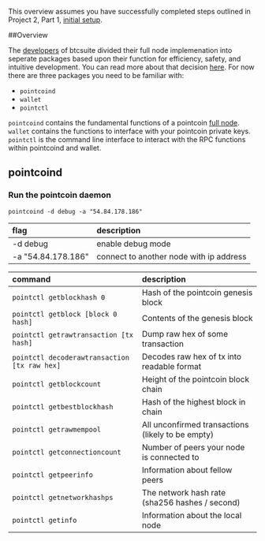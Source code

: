 This overview assumes you have successfully completed steps outlined in 
Project 2, Part 1, [initial setup](project2-part1.md).

##Overview

The [developers](https://conformal.com/) of btcsuite divided their full node implemenation into 
seperate packages based upon their function for efficiency, safety, and intuitive development.  You 
can read more about that decision [here](https://blog.conformal.com/btcd-not-your-moms-bitcoin-daemon/).
For now there are three packages you need to be familiar with:

+ `pointcoind`
+ `wallet`
+ `pointctl`

`pointcoind` contains the fundamental functions of a pointcoin [full node](https://en.bitcoin.it/wiki/Full_node).  
`wallet` contains the functions to interface with your pointcoin private keys.  
`pointctl` is the command line interface to interact with the RPC functions within pointcoind and wallet.




## pointcoind
### Run the pointcoin daemon
```
pointcoind -d debug -a "54.84.178.186"
```
|flag                       |description
|:--------------------------|:-----------
|-d debug                   | enable debug mode
|-a "54.84.178.186"         | connect to another node with ip address


|command                                      |description
|:--------------------------------------------|:----------
|`pointctl getblockhash 0`                    |Hash of the pointcoin genesis block
|`pointctl getblock [block 0 hash]`           |Contents of the genesis block
|`pointctl getrawtransaction [tx hash]`       |Dump raw hex of some transaction
|`pointctl decoderawtransaction [tx raw hex]` |Decodes raw hex of tx into readable format
|`pointctl getblockcount`                     |Height of the pointcoin block chain
|`pointctl getbestblockhash`                  |Hash of the highest block in chain
|`pointctl getrawmempool`                     |All unconfirmed transactions (likely to be empty)
|`pointctl getconnectioncount`                |Number of peers your node is connected to
|`pointctl getpeerinfo`                       |Information about fellow peers
|`pointctl getnetworkhashps`                  |The network hash rate (sha256 hashes / second)
|`pointctl getinfo`                           |Information about the local node


